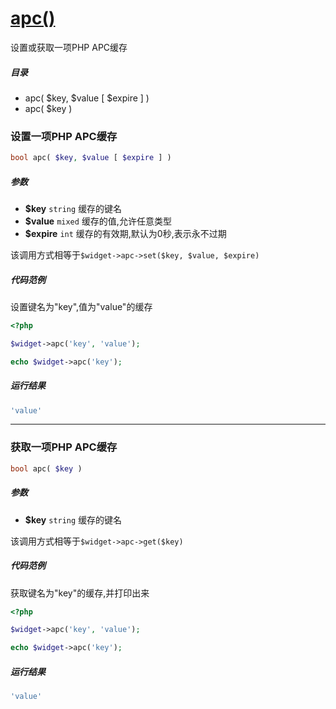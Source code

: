 [apc()](http://twinh.github.com/widget/api/apc)
===============================================

设置或获取一项PHP APC缓存

##### 目录
* apc( $key, $value [ $expire ] )
* apc( $key )

### 设置一项PHP APC缓存
```php
bool apc( $key, $value [ $expire ] )
```

##### 参数
* **$key** `string` 缓存的键名
* **$value** `mixed` 缓存的值,允许任意类型
* **$expire** `int` 缓存的有效期,默认为0秒,表示永不过期


该调用方式相等于`$widget->apc->set($key, $value, $expire)`


##### 代码范例
设置键名为"key",值为"value"的缓存
```php
<?php

$widget->apc('key', 'value');

echo $widget->apc('key');
```
##### 运行结果
```php
'value'
```
- - - -

### 获取一项PHP APC缓存
```php
bool apc( $key )
```

##### 参数
* **$key** `string` 缓存的键名


该调用方式相等于`$widget->apc->get($key)`


##### 代码范例
获取键名为"key"的缓存,并打印出来
```php
<?php

$widget->apc('key', 'value');

echo $widget->apc('key');
```
##### 运行结果
```php
'value'
```
